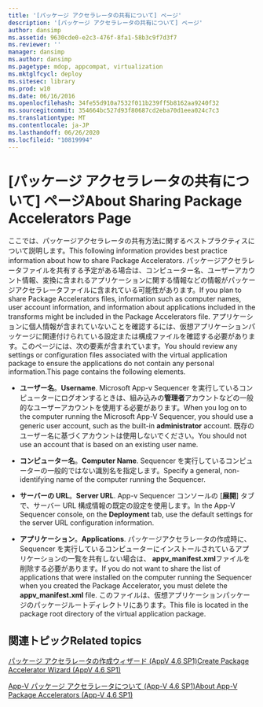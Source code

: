 ```yaml
---
title: '[パッケージ アクセラレータの共有について] ページ'
description: '[パッケージ アクセラレータの共有について] ページ'
author: dansimp
ms.assetid: 9630cde0-e2c3-476f-8fa1-58b3c9f7d3f7
ms.reviewer: ''
manager: dansimp
ms.author: dansimp
ms.pagetype: mdop, appcompat, virtualization
ms.mktglfcycl: deploy
ms.sitesec: library
ms.prod: w10
ms.date: 06/16/2016
ms.openlocfilehash: 34fe55d910a7532f011b239ff5b8162aa9240f32
ms.sourcegitcommit: 354664bc527d93f80687cd2eba70d1eea024c7c3
ms.translationtype: MT
ms.contentlocale: ja-JP
ms.lasthandoff: 06/26/2020
ms.locfileid: "10819994"
---
```

# <span data-ttu-id="0347b-103">[パッケージ アクセラレータの共有について] ページ</span><span class="sxs-lookup"><span data-stu-id="0347b-103">About Sharing Package Accelerators Page</span></span>


<span data-ttu-id="0347b-104">ここでは、パッケージアクセラレータの共有方法に関するベストプラクティスについて説明します。</span><span class="sxs-lookup"><span data-stu-id="0347b-104">This following information provides best practice information about how to share Package Accelerators.</span></span> <span data-ttu-id="0347b-105">パッケージアクセラレータファイルを共有する予定がある場合は、コンピューター名、ユーザーアカウント情報、変換に含まれるアプリケーションに関する情報などの情報がパッケージアクセラレータファイルに含まれている可能性があります。</span><span class="sxs-lookup"><span data-stu-id="0347b-105">If you plan to share Package Accelerators files, information such as computer names, user account information, and information about applications included in the transforms might be included in the Package Accelerators file.</span></span> <span data-ttu-id="0347b-106">アプリケーションに個人情報が含まれていないことを確認するには、仮想アプリケーションパッケージに関連付けられている設定または構成ファイルを確認する必要があります。このページには、次の要素が含まれています。</span><span class="sxs-lookup"><span data-stu-id="0347b-106">You should review any settings or configuration files associated with the virtual application package to ensure the applications do not contain any personal information.This page contains the following elements.</span></span>

-   <span data-ttu-id="0347b-107">**ユーザー名**。</span><span class="sxs-lookup"><span data-stu-id="0347b-107">**Username**.</span></span> <span data-ttu-id="0347b-108">Microsoft App-v Sequencer を実行しているコンピューターにログオンするときは、組み込みの**管理者**アカウントなどの一般的なユーザーアカウントを使用する必要があります。</span><span class="sxs-lookup"><span data-stu-id="0347b-108">When you log on to the computer running the Microsoft App-V Sequencer, you should use a generic user account, such as the built-in **administrator** account.</span></span> <span data-ttu-id="0347b-109">既存のユーザー名に基づくアカウントは使用しないでください。</span><span class="sxs-lookup"><span data-stu-id="0347b-109">You should not use an account that is based on an existing user name.</span></span>

-   <span data-ttu-id="0347b-110">**コンピューター名**。</span><span class="sxs-lookup"><span data-stu-id="0347b-110">**Computer Name**.</span></span> <span data-ttu-id="0347b-111">Sequencer を実行しているコンピューターの一般的ではない識別名を指定します。</span><span class="sxs-lookup"><span data-stu-id="0347b-111">Specify a general, non-identifying name of the computer running the Sequencer.</span></span>

-   <span data-ttu-id="0347b-112">**サーバーの URL**。</span><span class="sxs-lookup"><span data-stu-id="0347b-112">**Server URL**.</span></span> <span data-ttu-id="0347b-113">App-v Sequencer コンソールの [**展開**] タブで、サーバー URL 構成情報の既定の設定を使用します。</span><span class="sxs-lookup"><span data-stu-id="0347b-113">In the App-V Sequencer console, on the **Deployment** tab, use the default settings for the server URL configuration information.</span></span>

-   <span data-ttu-id="0347b-114">**アプリケーション**。</span><span class="sxs-lookup"><span data-stu-id="0347b-114">**Applications**.</span></span> <span data-ttu-id="0347b-115">パッケージアクセラレータの作成時に、Sequencer を実行しているコンピューターにインストールされているアプリケーションの一覧を共有しない場合は、 **appv\_manifest.xml**ファイルを削除する必要があります。</span><span class="sxs-lookup"><span data-stu-id="0347b-115">If you do not want to share the list of applications that were installed on the computer running the Sequencer when you created the Package Accelerator, you must delete the **appv\_manifest.xml** file.</span></span> <span data-ttu-id="0347b-116">このファイルは、仮想アプリケーションパッケージのパッケージルートディレクトリにあります。</span><span class="sxs-lookup"><span data-stu-id="0347b-116">This file is located in the package root directory of the virtual application package.</span></span>

## <span data-ttu-id="0347b-117">関連トピック</span><span class="sxs-lookup"><span data-stu-id="0347b-117">Related topics</span></span>


[<span data-ttu-id="0347b-118">パッケージ アクセラレータの作成ウィザード (AppV 4.6 SP1)</span><span class="sxs-lookup"><span data-stu-id="0347b-118">Create Package Accelerator Wizard (AppV 4.6 SP1)</span></span>](create-package-accelerator-wizard--appv-46-sp1-.md)

[<span data-ttu-id="0347b-119">App-V パッケージ アクセラレータについて (App-V 4.6 SP1)</span><span class="sxs-lookup"><span data-stu-id="0347b-119">About App-V Package Accelerators (App-V 4.6 SP1)</span></span>](about-app-v-package-accelerators--app-v-46-sp1-.md)

 

 





